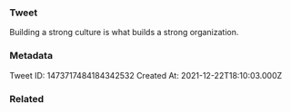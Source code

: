 ### Tweet
Building a strong culture is what builds a strong organization.

### Metadata
Tweet ID: 1473717484184342532
Created At: 2021-12-22T18:10:03.000Z

### Related

